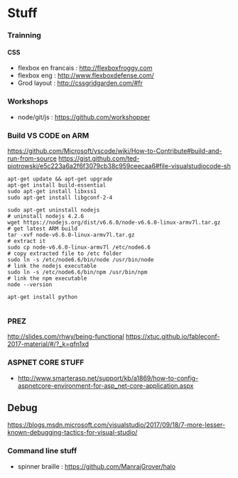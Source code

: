# Stuff


### Trainning

#### CSS
- flexbox en francais : http://flexboxfroggy.com
- flexbox eng : http://www.flexboxdefense.com/
- Grod layout : http://cssgridgarden.com/#fr

### Workshops

- node/git/js : https://github.com/workshopper

### Build VS CODE on ARM

https://github.com/Microsoft/vscode/wiki/How-to-Contribute#build-and-run-from-source
https://gist.github.com/ted-piotrowski/e5c223a6a2f6f3079cb38c959ceecaa6#file-visualstudiocode-sh

```
apt-get update && apt-get upgrade
apt-get install build-essential
sudo apt-get install libxss1
sudo apt-get install libgconf-2-4

sudo apt-get uninstall nodejs                                           # uninstall nodejs 4.2.6
wget https://nodejs.org/dist/v6.6.0/node-v6.6.0-linux-armv7l.tar.gz     # get latest ARM build
tar -xvf node-v6.6.0-linux-armv7l.tar.gz                                # extract it
sudo cp node-v6.6.0-linux-armv7l /etc/node6.6                           # copy extracted file to /etc folder
sudo ln -s /etc/node6.6/bin/node /usr/bin/node                          # link the nodejs executable
sudo ln -s /etc/node6.6/bin/npm /usr/bin/npm                            # link the npm executable
node --version     

apt-get install python


```

### PREZ

http://slides.com/rhwy/being-functional
https://xtuc.github.io/fableconf-2017-material/#/?_k=qfn1xd


### ASPNET CORE STUFF

- http://www.smarterasp.net/support/kb/a1869/how-to-config-aspnetcore-environment-for-asp_net-core-application.aspx



Debug
-------
https://blogs.msdn.microsoft.com/visualstudio/2017/09/18/7-more-lesser-known-debugging-tactics-for-visual-studio/



### Command line stuff

- spinner braille : https://github.com/ManrajGrover/halo

